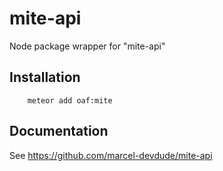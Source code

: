 # mite-api

Node package wrapper for "mite-api"

## Installation

```
    meteor add oaf:mite
```

## Documentation

See https://github.com/marcel-devdude/mite-api
